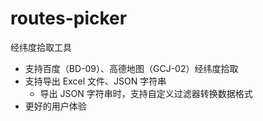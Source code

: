# routes-picker

经纬度拾取工具

- 支持百度（BD-09）、高德地图（GCJ-02）经纬度拾取
- 支持导出 Excel 文件、JSON 字符串
    - 导出 JSON 字符串时，支持自定义过滤器转换数据格式
- 更好的用户体验
